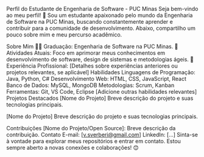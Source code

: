 Perfil do Estudante de Engenharia de Software - PUC Minas
Seja bem-vindo ao meu perfil! 👋 Sou um estudante apaixonado pelo mundo da Engenharia de Software na PUC Minas, buscando constantemente aprender e contribuir para a comunidade de desenvolvimento. Abaixo, compartilho um pouco sobre mim e meu percurso acadêmico.

Sobre Mim
👨‍🎓 Graduação: Engenharia de Software na PUC Minas.
🌱 Atividades Atuais: Foco em aprimorar meus conhecimentos em desenvolvimento de software, design de sistemas e metodologias ágeis.
💼 Experiência Profissional: [Detalhes sobre experiências anteriores ou projetos relevantes, se aplicável]
Habilidades
Linguagens de Programação: Java, Python, C#
Desenvolvimento Web: HTML, CSS, JavaScript, React
Banco de Dados: MySQL, MongoDB
Metodologias: Scrum, Kanban
Ferramentas: Git, VS Code, Eclipse
[Adicione outras habilidades relevantes]
Projetos Destacados
[Nome do Projeto]
Breve descrição do projeto e suas tecnologias principais.

[Nome do Projeto]
Breve descrição do projeto e suas tecnologias principais.

Contribuições
[Nome do Projeto/Open Source]: Breve descrição da contribuição.
Contato
E-mail: [v.sverberi@gmail.com]
LinkedIn: [...]
Sinta-se à vontade para explorar meus repositórios e entrar em contato. Estou sempre aberto a novas conexões e colaborações! 😊
